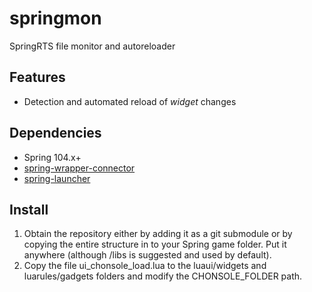# springmon
SpringRTS file monitor and autoreloader

## Features
- Detection and automated reload of *widget* changes

## Dependencies
- Spring 104.x+
- [spring-wrapper-connector](https://github.com/gajop/spring-wrapper-connector)
- [spring-launcher](https://github.com/gajop/spring-launcher/)

## Install
1. Obtain the repository either by adding it as a git submodule or by copying the entire structure in to your Spring game folder. Put it anywhere (although /libs is suggested and used by default).
2. Copy the file ui_chonsole_load.lua to the luaui/widgets and luarules/gadgets folders and modify the CHONSOLE_FOLDER path.
